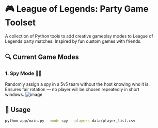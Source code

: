 # 🎮 League of Legends: Party Game Toolset

A collection of Python tools to add creative gameplay modes to League of Legends party matches. Inspired by fun custom games with friends.

## 🔍 Current Game Modes

### 1. Spy Mode 🕵️‍♂️
Randomly assign a spy in a 5v5 team without the host knowing who it is. Ensures fair rotation — no player will be chosen repeatedly in short windows.
![image](https://github.com/user-attachments/assets/97a7f158-d6fa-47e0-a3e3-f9ee0f706f92)

## 🚀 Usage
```bash
python app/main.py --mode spy --players data/player_list.csv
